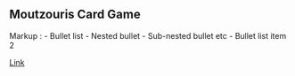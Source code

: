 ## Moutzouris Card Game
 Markup : - Bullet list
              - Nested bullet
                  - Sub-nested bullet etc
          - Bullet list item 2 


[Link](https://users.it.teithe.gr/~it164828/ADISE21_Sfouggarakides/www/)

